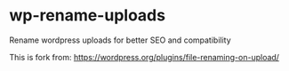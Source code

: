 # wp-rename-uploads

Rename wordpress uploads for better SEO and compatibility

This is fork from: https://wordpress.org/plugins/file-renaming-on-upload/

